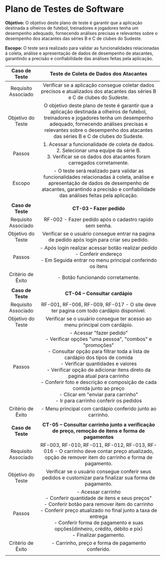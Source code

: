 # Plano de Testes de Software

**Objetivo:**
O objetivo deste plano de teste é garantir que a aplicação destinada a olheiros de futebol, treinadores e jogadores tenha um desempenho adequado, fornecendo análises precisas e relevantes sobre o desempenho dos atacantes das séries B e C de clubes do Sudeste.

**Escopo:**
O teste será realizado para validar as funcionalidades relacionadas à coleta, análise e apresentação de dados de desempenho de atacantes, garantindo a precisão e confiabilidade das análises feitas pela aplicação.

| **Caso de Teste** 	| **Teste de Coleta de Dados dos Atacantes** 	|
|:---:	|:---:	|
|	Requisito Associado 	| Verificar se a aplicação consegue coletar dados precisos e atualizados dos atacantes das séries B e C de clubes do Sudeste.
| Objetivo do Teste 	| O objetivo deste plano de teste é garantir que a aplicação destinada a olheiros de futebol, treinadores e jogadores tenha um desempenho adequado, fornecendo análises precisas e relevantes sobre o desempenho dos atacantes das séries B e C de clubes do Sudeste. |
| Passos 	| 1. Acessar a funcionalidade de coleta de dados. <br> 2. Selecionar uma equipe da série B. <br> 3. Verificar se os dados dos atacantes foram carregados corretamente.|
| Escopo | - O teste será realizado para validar as funcionalidades relacionadas à coleta, análise e apresentação de dados de desempenho de atacantes, garantindo a precisão e confiabilidade das análises feitas pela aplicação. |
|  	|  	|
| **Caso de Teste** 	| **CT-03 – Fazer pedido** 	|
|	Requisito Associado 	| RF-002 - Fazer pedido após o cadastro rapido sem senha.
| Objetivo do Teste 	| Verificar se o usuário consegue entrar na pagina de pedido após login para criar seu pedido. |
| Passos 	| - Após login realizar acessar botão realizar pedido <br> - Conferir endereço <br> - Em Seguida entrar no menu principal conferindo os itens |
|Critério de Êxito | - Botão funcionando corretamente. |
|  	|  	|
| **Caso de Teste** 	| **CT-04 – Consultar cardápio** 	|
|	Requisito Associado 	| RF-001, RF-006, RF-009, RF-017 - O site deve ter pagina com todo cardápio disponível.
| Objetivo do Teste 	| Verificar se o usuário consegue ter acesso ao menu principal com cardápio. |
| Passos 	| - Acessar "fazer pedido" <br> - Verificar opções "uma pessoa", "combos" e "promoções" <br> - Consultar opção para filtrar toda a lista de cardápio dos tipos de comida <br> - Verificar quantidades e valores <br> - Verificar opção de adicionar itens direto da pagina atual para carrinho <br> - Conferir foto e descrição e composição de cada comida junto ao preço <br> - Clicar em "enviar para carrinho" <br> - Ir para carrinho conferir os pedidos |
|Critério de Êxito | - Menu principal com cardápio conferido junto ao carrinho. |
|  	|  	|
| **Caso de Teste** 	| **CT-05 – Consultar carrinho junto a verificação de preço, remoção de itens e forma de pagamentos** 	|
|	Requisito Associado 	|RF-003, RF-010, RF-011, RF-012, RF-013, RF-016 - O carrinho deve contar preço atualizado, opção de remover item do carrinho e forma de pagamento.
| Objetivo do Teste 	| Verificar se o usuário consegue conferir seus pedidos e customizar para finalizar sua forma de pagamento. |
| Passos 	| - Acessar carrinho <br> - Conferir quantidade de itens e seus preços" <br> - Conferir botão para remover item do carrinho <br> - Conferir preço atualizado no final junto a taxa de entrega <br> - Conferir forma de pagamento e suas opções(dinheiro, crédito, débito e pix) <br> - Finalizar pagamento. |
|Critério de Êxito | - Carrinho, preço e forma de pagamento conferido. |
|  	|  	|




